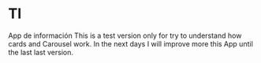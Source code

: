 # TI
App de información
This is a test version only for try to understand how cards and Carousel work.
In the next days I will improve more this App until the last last version.
